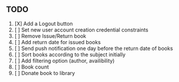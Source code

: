 ## TODO
1. [X] Add a Logout button
1. [ ] Set new user account creation credential constraints
1. [ ] Remove Issue/Return book
1. [ ] Add return date for issued books
1. [ ] Send push notification one day before the return date of books
1. [ ] Sort books according to the subject initially
1. [ ] Add filtering option (author, availibility)
1. [ ] Book count
1. [ ] Donate book to library  
